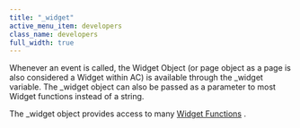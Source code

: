 ```yaml
---
title: "_widget"
active_menu_item: developers
class_name: developers
full_width: true
---
```



Whenever an event is called, the Widget Object (or page object as a page is also considered a Widget within AC) is available through the \_widget variable. The \_widget object can also be passed as a parameter to most Widget functions instead of a string.

The \_widget object provides access to many [Widget Functions](../widget-functions/) .

